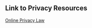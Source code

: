 ## Link to Privacy Resources

[Online Privacy Law](https://www.loc.gov/law/help/online-privacy-law/2012/japan.php)
